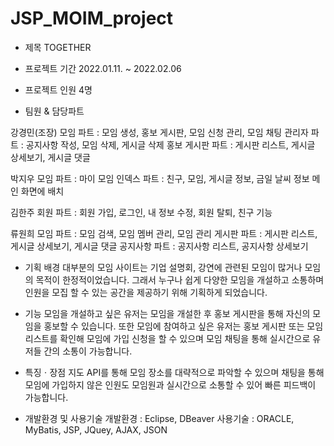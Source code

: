 # JSP_MOIM_project

- 제목
TOGETHER

- 프로젝트 기간
2022.01.11. ~ 2022.02.06

- 프로젝트 인원
4명

- 팀원 & 담당파트

강경민(조장)
모임 파트 : 모임 생성, 홍보 게시판, 모임 신청 관리, 모임 채팅
관리자 파트 : 공지사항 작성, 모임 삭제, 게시글 삭제
홍보 게시판 파트 : 게시판 리스트, 게시글 상세보기, 게시글 댓글

박지우
모임 파트 : 마이 모임
인덱스 파트 : 친구, 모임, 게시글 정보, 금일 날씨 정보 메인 화면에 배치

김한주
회원 파트 : 회원 가입, 로그인, 내 정보 수정, 회원 탈퇴, 친구 기능

류원희
모임 파트 : 모임 검색, 모임 멤버 관리, 모임 관리
게시판 파트 : 게시판 리스트, 게시글 상세보기, 게시글 댓글
공지사항 파트 : 공지사항 리스트, 공지사항 상세보기

- 기획 배경
대부분의 모임 사이트는 기업 설명회, 강연에 관련된 모임이 많거나 모임의 목적이 한정적이었습니다. 그래서 누구나 쉽게 다양한 모임을 개설하고 소통하며 인원을 모집 할 수 있는 공간을 제공하기 위해 기획하게 되었습니다.

- 기능
모임을 개설하고 싶은 유저는 모임을 개설한 후 홍보 게시판을 통해 자신의 모임을 홍보할 수 있습니다. 또한 모임에 참여하고 싶은 유저는 홍보 게시판 또는 모임 리스트를 확인해 모임에 가입 신청을 할 수 있으며 모임 채팅을 통해 실시간으로 유저들 간의 소통이 가능합니다.

- 특징ㆍ장점
지도 API를 통해 모임 장소를 대략적으로 파악할 수 있으며 채팅을 통해 모임에 가입하지 않은 인원도 모임원과 실시간으로 소통할 수 있어 빠른 피드백이 가능합니다.

- 개발환경 및 사용기술
개발환경 : Eclipse, DBeaver
사용기술 : ORACLE, MyBatis, JSP, JQuey, AJAX, JSON

